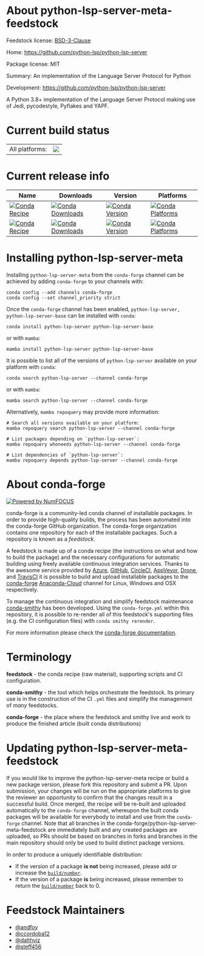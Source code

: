 About python-lsp-server-meta-feedstock
======================================

Feedstock license: [BSD-3-Clause](https://github.com/conda-forge/python-lsp-server-feedstock/blob/main/LICENSE.txt)

Home: https://github.com/python-lsp/python-lsp-server

Package license: MIT

Summary: An implementation of the Language Server Protocol for Python

Development: https://github.com/python-lsp/python-lsp-server

A Python 3.8+ implementation of the Language Server Protocol
making use of Jedi, pycodestyle, Pyflakes and YAPF.


Current build status
====================


<table><tr><td>All platforms:</td>
    <td>
      <a href="https://dev.azure.com/conda-forge/feedstock-builds/_build/latest?definitionId=12538&branchName=main">
        <img src="https://dev.azure.com/conda-forge/feedstock-builds/_apis/build/status/python-lsp-server-feedstock?branchName=main">
      </a>
    </td>
  </tr>
</table>

Current release info
====================

| Name | Downloads | Version | Platforms |
| --- | --- | --- | --- |
| [![Conda Recipe](https://img.shields.io/badge/recipe-python--lsp--server-green.svg)](https://anaconda.org/conda-forge/python-lsp-server) | [![Conda Downloads](https://img.shields.io/conda/dn/conda-forge/python-lsp-server.svg)](https://anaconda.org/conda-forge/python-lsp-server) | [![Conda Version](https://img.shields.io/conda/vn/conda-forge/python-lsp-server.svg)](https://anaconda.org/conda-forge/python-lsp-server) | [![Conda Platforms](https://img.shields.io/conda/pn/conda-forge/python-lsp-server.svg)](https://anaconda.org/conda-forge/python-lsp-server) |
| [![Conda Recipe](https://img.shields.io/badge/recipe-python--lsp--server--base-green.svg)](https://anaconda.org/conda-forge/python-lsp-server-base) | [![Conda Downloads](https://img.shields.io/conda/dn/conda-forge/python-lsp-server-base.svg)](https://anaconda.org/conda-forge/python-lsp-server-base) | [![Conda Version](https://img.shields.io/conda/vn/conda-forge/python-lsp-server-base.svg)](https://anaconda.org/conda-forge/python-lsp-server-base) | [![Conda Platforms](https://img.shields.io/conda/pn/conda-forge/python-lsp-server-base.svg)](https://anaconda.org/conda-forge/python-lsp-server-base) |

Installing python-lsp-server-meta
=================================

Installing `python-lsp-server-meta` from the `conda-forge` channel can be achieved by adding `conda-forge` to your channels with:

```
conda config --add channels conda-forge
conda config --set channel_priority strict
```

Once the `conda-forge` channel has been enabled, `python-lsp-server, python-lsp-server-base` can be installed with `conda`:

```
conda install python-lsp-server python-lsp-server-base
```

or with `mamba`:

```
mamba install python-lsp-server python-lsp-server-base
```

It is possible to list all of the versions of `python-lsp-server` available on your platform with `conda`:

```
conda search python-lsp-server --channel conda-forge
```

or with `mamba`:

```
mamba search python-lsp-server --channel conda-forge
```

Alternatively, `mamba repoquery` may provide more information:

```
# Search all versions available on your platform:
mamba repoquery search python-lsp-server --channel conda-forge

# List packages depending on `python-lsp-server`:
mamba repoquery whoneeds python-lsp-server --channel conda-forge

# List dependencies of `python-lsp-server`:
mamba repoquery depends python-lsp-server --channel conda-forge
```


About conda-forge
=================

[![Powered by
NumFOCUS](https://img.shields.io/badge/powered%20by-NumFOCUS-orange.svg?style=flat&colorA=E1523D&colorB=007D8A)](https://numfocus.org)

conda-forge is a community-led conda channel of installable packages.
In order to provide high-quality builds, the process has been automated into the
conda-forge GitHub organization. The conda-forge organization contains one repository
for each of the installable packages. Such a repository is known as a *feedstock*.

A feedstock is made up of a conda recipe (the instructions on what and how to build
the package) and the necessary configurations for automatic building using freely
available continuous integration services. Thanks to the awesome service provided by
[Azure](https://azure.microsoft.com/en-us/services/devops/), [GitHub](https://github.com/),
[CircleCI](https://circleci.com/), [AppVeyor](https://www.appveyor.com/),
[Drone](https://cloud.drone.io/welcome), and [TravisCI](https://travis-ci.com/)
it is possible to build and upload installable packages to the
[conda-forge](https://anaconda.org/conda-forge) [Anaconda-Cloud](https://anaconda.org/)
channel for Linux, Windows and OSX respectively.

To manage the continuous integration and simplify feedstock maintenance
[conda-smithy](https://github.com/conda-forge/conda-smithy) has been developed.
Using the ``conda-forge.yml`` within this repository, it is possible to re-render all of
this feedstock's supporting files (e.g. the CI configuration files) with ``conda smithy rerender``.

For more information please check the [conda-forge documentation](https://conda-forge.org/docs/).

Terminology
===========

**feedstock** - the conda recipe (raw material), supporting scripts and CI configuration.

**conda-smithy** - the tool which helps orchestrate the feedstock.
                   Its primary use is in the construction of the CI ``.yml`` files
                   and simplify the management of *many* feedstocks.

**conda-forge** - the place where the feedstock and smithy live and work to
                  produce the finished article (built conda distributions)


Updating python-lsp-server-meta-feedstock
=========================================

If you would like to improve the python-lsp-server-meta recipe or build a new
package version, please fork this repository and submit a PR. Upon submission,
your changes will be run on the appropriate platforms to give the reviewer an
opportunity to confirm that the changes result in a successful build. Once
merged, the recipe will be re-built and uploaded automatically to the
`conda-forge` channel, whereupon the built conda packages will be available for
everybody to install and use from the `conda-forge` channel.
Note that all branches in the conda-forge/python-lsp-server-meta-feedstock are
immediately built and any created packages are uploaded, so PRs should be based
on branches in forks and branches in the main repository should only be used to
build distinct package versions.

In order to produce a uniquely identifiable distribution:
 * If the version of a package **is not** being increased, please add or increase
   the [``build/number``](https://docs.conda.io/projects/conda-build/en/latest/resources/define-metadata.html#build-number-and-string).
 * If the version of a package **is** being increased, please remember to return
   the [``build/number``](https://docs.conda.io/projects/conda-build/en/latest/resources/define-metadata.html#build-number-and-string)
   back to 0.

Feedstock Maintainers
=====================

* [@andfoy](https://github.com/andfoy/)
* [@ccordoba12](https://github.com/ccordoba12/)
* [@dalthviz](https://github.com/dalthviz/)
* [@steff456](https://github.com/steff456/)

